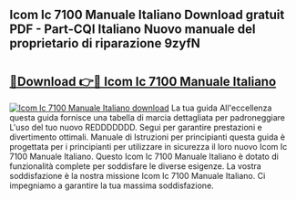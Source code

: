 ## Icom Ic 7100 Manuale Italiano Download gratuit PDF - Part-CQI Italiano Nuovo manuale del proprietario di riparazione 9zyfN

# <h2><a href="http://dfgh8f4.blite.top/?on=Icom+Ic+7100+Manuale+Italiano">🔗Download 👉🔴 Icom Ic 7100 Manuale Italiano</a></h2>

[![Icom Ic 7100 Manuale Italiano download](https://i.imgur.com/lujVjoI.png)](http://dfgh8f4.blite.top/?on=Icom+Ic+7100+Manuale+Italiano)
La tua guida All'eccellenza questa guida fornisce una tabella di marcia dettagliata per padroneggiare L'uso del tuo nuovo REDDDDDDD. Segui per garantire prestazioni e divertimento ottimali. Manuale di Istruzioni per principianti questa guida è progettata per i principianti per utilizzare in sicurezza il loro nuovo Icom Ic 7100 Manuale Italiano. Questo Icom Ic 7100 Manuale Italiano è dotato di funzionalità complete per soddisfare le diverse esigenze. La vostra soddisfazione è la nostra missione Icom Ic 7100 Manuale Italiano. Ci impegniamo a garantire la tua massima soddisfazione.
